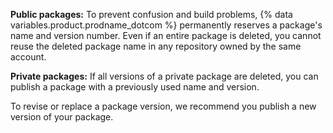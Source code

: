 **Public packages:** To prevent confusion and build problems, {% data variables.product.prodname_dotcom %} permanently reserves a package's name and version number. Even if an entire package is deleted, you cannot reuse the deleted package name in any repository owned by the same account.

**Private packages:** If all versions of a private package are deleted, you can publish a package with a previously used name and version.

To revise or replace a package version, we recommend you publish a new version of your package.

